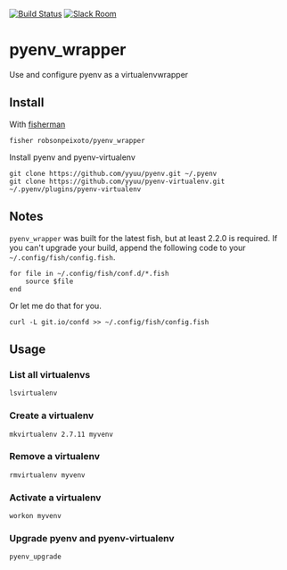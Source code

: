 [![Build Status][travis-badge]][travis-link]
[![Slack Room][slack-badge]][slack-link]

# pyenv_wrapper

Use and configure pyenv as a virtualenvwrapper

## Install

With [fisherman]

```
fisher robsonpeixoto/pyenv_wrapper
```

Install pyenv and pyenv-virtualenv

```
git clone https://github.com/yyuu/pyenv.git ~/.pyenv
git clone https://github.com/yyuu/pyenv-virtualenv.git ~/.pyenv/plugins/pyenv-virtualenv
```

## Notes

`pyenv_wrapper` was built for the latest fish, but at least 2.2.0 is required. If you can't upgrade your build, append the following code to your `~/.config/fish/config.fish`.

```fish
for file in ~/.config/fish/conf.d/*.fish
    source $file
end
```

Or let me do that for you.

```fish
curl -L git.io/confd >> ~/.config/fish/config.fish
```

## Usage

### List all virtualenvs

```fish
lsvirtualenv
```

### Create a virtualenv

```
mkvirtualenv 2.7.11 myvenv
```

### Remove a virtualenv

```
rmvirtualenv myvenv
```

### Activate a virtualenv

```
workon myvenv
```

### Upgrade pyenv and pyenv-virtualenv

```
pyenv_upgrade
```


[travis-link]: https://travis-ci.org/robsonpeixoto/pyenv_wrapper
[travis-badge]: https://img.shields.io/travis/robsonpeixoto/pyenv_wrapper.svg
[slack-link]: https://fisherman-wharf.herokuapp.com
[slack-badge]: https://fisherman-wharf.herokuapp.com/badge.svg
[fisherman]: https://github.com/fisherman/fisherman
